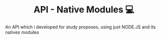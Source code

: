 <h1 align="center">API - Native Modules 💻</h1>


An API which i developed for study proposes, using just NODE.JS and its natives modules

